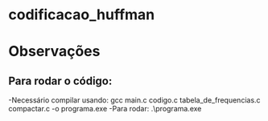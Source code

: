 # codificacao_huffman
# Observações

## Para rodar o código:
-Necessário compilar usando: gcc main.c codigo.c tabela_de_frequencias.c compactar.c -o programa.exe
-Para rodar: .\programa.exe
